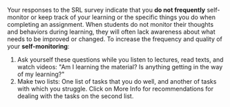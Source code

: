 Your responses to the SRL survey indicate that you **do not frequently** self-monitor or keep track of your learning or the specific things you do when completing an assignment. When students do not monitor their thoughts and behaviors during learning, they will often lack awareness about what needs to be improved or changed. To increase the frequency and quality of your **self-monitoring**:   

1.	Ask yourself these questions while you listen to lectures, read texts, and watch videos: "Am I learning the material? Is anything getting in the way of my learning?"
2.	Make two lists: One list of tasks that you do well, and another of tasks with which you struggle. Click on More Info for recommendations for dealing with the tasks on the second list.

